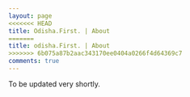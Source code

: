 ```yaml
---
layout: page
<<<<<<< HEAD
title: Odisha.First. | About
=======
title: odisha.First. | About
>>>>>>> 6b075a87b2aac343170ee0404a0266f4d64369c7
comments: true
---
```


To be updated very shortly.
